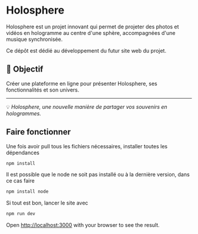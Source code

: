 # Holosphere

Holosphere est un projet innovant qui permet de projeter des photos et vidéos en hologramme au centre d'une sphère, accompagnées d'une musique synchronisée.

Ce dépôt est dédié au développement du futur site web du projet.

## 📌 Objectif

Créer une plateforme en ligne pour présenter Holosphere, ses fonctionnalités et son univers.

---

💡 _Holosphere, une nouvelle manière de partager vos souvenirs en hologrammes._

## Faire fonctionner

Une fois avoir pull tous les fichiers nécessaires, installer toutes les dépendances

```bash
npm install
```

Il est possible que le node ne soit pas installé ou à la dernière version, dans ce cas faire

```bash
npm install node
```

Si tout est bon, lancer le site avec

```bash
npm run dev
```

Open [http://localhost:3000](http://localhost:3000) with your browser to see the result.
